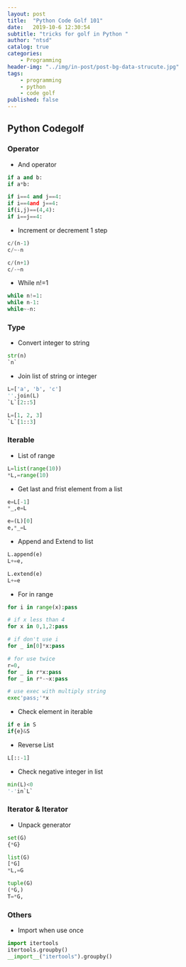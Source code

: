 ```yaml
---
layout: post
title:  "Python Code Golf 101"
date:   2019-10-6 12:30:54
subtitle: "tricks for golf in Python "
author: "ntsd"
catalog: true
categories:
    - Programming
header-img: "../img/in-post/post-bg-data-strucute.jpg"
tags:
    - programming
    - python
    - code golf
published: false
---
```


## Python Codegolf

### Operator

- And operator

``` Python
if a and b:
if a*b:

if i==4 and j==4:
if i==4and j==4:
if(i,j)==(4,4):
if i==j==4:
```

- Increment or decrement 1 step

``` Python
c/(n-1)
c/~-n

c/(n+1)
c/-~n
```

- While n!=1

``` Python
while n!=1:
while n-1:
while~-n:
```

### Type

- Convert integer to string

``` Python
str(n)
`n`
```

- Join list of string or integer

``` Python
L=['a', 'b', 'c']
''.join(L)
`L`[2::5]

L=[1, 2, 3]
`L`[1::3]
```

### Iterable

- List of range

``` Python
L=list(range(10))
*L,=range(10)
```

- Get last and frist element from a list

``` Python
e=L[-1]
*_,e=L

e=(L)[0]
e,*_=L
```

- Append and Extend to list

``` Python
L.append(e)  
L+=e,

L.extend(e)
L+=e
```

- For in range

``` Python
for i in range(x):pass

# if x less than 4
for x in 0,1,2:pass

# if don't use i
for _ in[0]*x:pass

# for use twice
r=0,
for _ in r*x:pass
for _ in r*-~x:pass

# use exec with multiply string
exec'pass;'*x
```

- Check element in iterable

``` Python
if e in S
if{e}&S
```

- Reverse List

``` Python
L[::-1]
```

- Check negative integer in list

``` Python
min(L)<0
'-'in`L`
```

### Iterator & Iterator

- Unpack generator

``` Python
set(G)
{*G}

list(G)
[*G]
*L,=G

tuple(G)
(*G,)
T=*G,
```

### Others

- Import when use once

``` Python
import itertools
itertools.groupby()
__import__("itertools").groupby()
```
